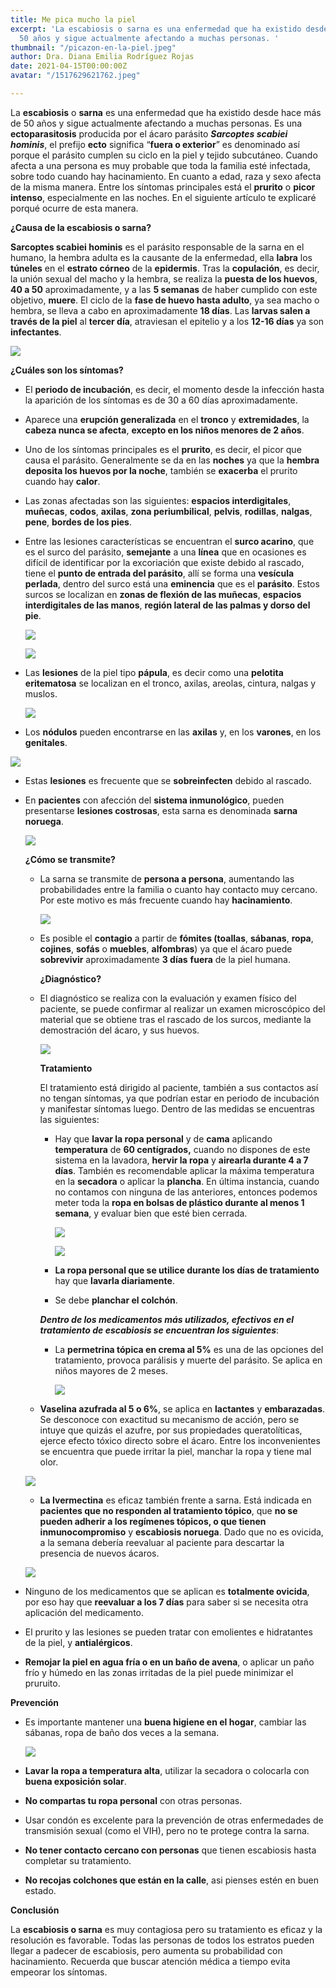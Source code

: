 ```yaml
---
title: Me pica mucho la piel
excerpt: 'La escabiosis o sarna es una enfermedad que ha existido desde hace más de
  50 años y sigue actualmente afectando a muchas personas. '
thumbnail: "/picazon-en-la-piel.jpeg"
author: Dra. Diana Emilia Rodríguez Rojas
date: 2021-04-15T00:00:00Z
avatar: "/1517629621762.jpeg"

---
```

La **escabiosis** o **sarna** es una enfermedad que ha existido desde hace más de 50 años y sigue actualmente afectando a muchas personas. Es una **ectoparasitosis** producida por el ácaro parásito **_Sarcoptes scabiei hominis_**, el prefijo **ecto** significa “**fuera o exterior**” es denominado así porque el parásito cumplen su ciclo en la piel y tejido subcutáneo. Cuando afecta a una persona es muy probable que toda la familia esté infectada, sobre todo cuando hay hacinamiento. En cuanto a edad, raza y sexo afecta de la misma manera. Entre los síntomas principales está el **prurito** o **picor intenso**, especialmente en las noches. En el siguiente artículo te explicaré porqué ocurre de esta manera.

**¿Causa de la escabiosis o sarna?**

**Sarcoptes scabiei hominis** es el parásito responsable de la sarna en el humano, la hembra adulta es la causante de la enfermedad, ella **labra** los **túneles** en el **estrato córneo** de la **epidermis**. Tras la **copulación**, es decir, la unión sexual del macho y la hembra, se realiza la **puesta de los huevos**, **40 a 50** aproximadamente,  y a las **5 semanas** de haber cumplido con este objetivo, **muere**. El ciclo de la **fase de huevo hasta adulto**, ya sea macho o hembra, se lleva a cabo en aproximadamente **18 días**. Las **larvas salen a través de la piel** al **tercer día**, atraviesan el epitelio y a los **12-16 días** ya son **infectantes**.

![](/sarcoptes_scabiei_1950_000.jpeg)

**¿Cuáles son los síntomas?**

* El **periodo de incubación**, es decir, el momento desde la infección hasta la aparición de los síntomas es de 30 a 60 días aproximadamente.
* Aparece una **erupción generalizada** en el **tronco** y **extremidades**, la **cabeza nunca se afecta**, **excepto en los niños menores de 2 años**.
* Uno de los síntomas principales es el **prurito**, es decir, el picor que causa el parásito. Generalmente se da en las **noches** ya que la **hembra deposita los huevos por la noche**, también se **exacerba** el prurito cuando hay **calor**.
* Las zonas afectadas son las siguientes: **espacios interdigitales**, **muñecas**, **codos**, **axilas**, **zona periumbilical**, **pelvis**, **rodillas**, **nalgas**, **pene**, **bordes de los pies**.
* Entre las lesiones características se encuentran el **surco acarino**, que es el surco del parásito, **semejante** a una **línea** que en ocasiones es difícil de identificar por la excoriación que existe debido al rascado, tiene el **punto de entrada del parásito**, allí se forma una **vesícula perlada**, dentro del surco está una **eminencia** que es el **parásito**. Estos surcos se localizan en **zonas de flexión de las muñecas**, **espacios interdigitales de las manos**, **región lateral de las palmas y dorso del pie**.

  ![](/captura-de-pantalla-2021-04-15-a-la-s-5-26-24-p-m.png)

  ![](/captura-de-pantalla-2021-04-15-a-la-s-5-26-37-p-m.png)
* Las **lesiones** de la piel tipo **pápula**, es decir como una **pelotita eritematosa** se localizan en el tronco, axilas, areolas, cintura, nalgas y muslos.

  ![](/640px-acarodermatitis_hand.jpeg)
* Los **nódulos** pueden encontrarse en las **axilas** y, en los **varones**, en los **genitales**.

![](/captura-de-pantalla-2021-04-15-a-la-s-5-33-45-p-m.png)

* Estas **lesiones** es frecuente que se **sobreinfecten** debido al rascado.
* En **pacientes** con afección del **sistema inmunológico**, pueden presentarse **lesiones costrosas**, esta sarna es denominada **sarna noruega**.

  ![](/captura-de-pantalla-2021-04-15-a-la-s-5-41-50-p-m.png)

  **¿Cómo se transmite?**
  * La sarna se transmite de **persona a persona**, aumentando las probabilidades entre la familia o cuanto hay contacto muy cercano. Por este motivo es más frecuente cuando hay **hacinamiento**.

    ![](/demodex-2.jpeg)
  * Es posible el **contagio** a partir de **fómites (toallas**, **sábanas**, **ropa**, **cojines**, **sofás** o **muebles**, **alfombras**) ya que el ácaro puede **sobrevivir** aproximadamente **3 días** **fuera** de la piel humana.

    **¿Diagnóstico?**
  * El diagnóstico se realiza con la evaluación y examen físico del paciente, se puede confirmar al realizar un examen microscópico del material que se obtiene tras el rascado de los surcos, mediante la demostración del ácaro, y sus huevos.

    ![](/trust-tru-katsande-6q5qg8iigro-unsplash-1.jpg)

    **Tratamiento**

    El tratamiento está dirigido al paciente, también a sus contactos así no tengan síntomas, ya que podrían estar en periodo de incubación  y manifestar síntomas luego. Dentro de las medidas se encuentras las siguientes:
    * Hay que **lavar la ropa personal** y de **cama** aplicando **temperatura** de **60 centígrados,** cuando no dispones de este sistema en la lavadora, **hervir la ropa** y **airearla durante 4 a 7 días**. También es recomendable aplicar la máxima temperatura en la **secadora** o aplicar la **plancha**. En última instancia, cuando no contamos con ninguna de las anteriores, entonces podemos meter toda la **ropa en bolsas de plástico durante al menos 1 semana**, y evaluar bien que esté bien cerrada.

      ![](/matar-acaros-en-un-colchon-con-plancha.jpeg)

      ![](/ropa-usada-en-bolsa-de-plastico-para-ser-entregada-la-caridad-bolsas-el-suelo-grano-madera-delante-pared-blanca-167110006.jpeg)
    * **La ropa personal que se utilice durante los días de tratamiento** hay que **lavarla diariamente**.
    * Se debe **planchar el colchón**.

    **_Dentro de los medicamentos más utilizados, efectivos en el tratamiento de escabiosis se encuentran los siguientes_**:
    * La **permetrina tópica en crema al 5%** es una de las opciones del tratamiento, provoca parálisis y muerte del parásito. Se aplica en niños mayores de 2 meses.

      ![](/chinoin_scabisan_crema_tubo.png)


  * **Vaselina azufrada al  5 o 6%**, se aplica en **lactantes** y **embarazadas**. Se desconoce con exactitud su mecanismo de acción, pero se intuye que quizás el azufre, por sus propiedades queratolíticas, ejerce efecto tóxico directo sobre el ácaro. Entre los inconvenientes se encuentra que puede irritar la piel, manchar la ropa y tiene mal olor.

  ![](/m_ch7100.jpeg)
  * **La Ivermectina** es eficaz también frente a sarna. Está indicada en **pacientes que no responden al tratamiento tópico**, que **no se pueden adherir a los regímenes tópicos, o que tienen inmunocompromiso** y **escabiosis noruega**. Dado que no es ovicida, a la semana debería reevaluar al paciente para descartar la presencia de nuevos ácaros.

  ![](/ivermectina.png)
* Ninguno de los medicamentos que se aplican es **totalmente ovicida**, por eso hay que **reevaluar a los 7 días** para saber si se necesita otra aplicación del medicamento.
* El prurito y las lesiones se pueden tratar con emolientes e hidratantes de la piel, y **antialérgicos**.
* **Remojar la piel en agua fría o en un baño de avena**, o aplicar un paño frío y húmedo en las zonas irritadas de la piel puede minimizar el pruruito.

**Prevención**

* Es importante mantener una **buena higiene en el hogar**, cambiar las sábanas, ropa de baño dos veces a la semana.

  ![](/img_6985.jpeg)
* **Lavar la ropa a temperatura alta**, utilizar la secadora o colocarla con **buena exposición solar**.
* **No compartas tu ropa personal** con otras personas.
* Usar condón es excelente para la prevención de otras enfermedades de transmisión sexual (como el VIH), pero no te protege contra la sarna.
* **No tener contacto cercano con personas** que tienen escabiosis hasta completar su tratamiento.
* **No recojas colchones que están en la calle**, asi pienses estén en buen estado.

**Conclusión**

La **escabiosis o sarna** es muy contagiosa pero su tratamiento es eficaz y la resolución es favorable. Todas las personas de todos los estratos pueden llegar a padecer de escabiosis, pero aumenta su probabilidad con hacinamiento. Recuerda que buscar atención médica a tiempo evita empeorar los síntomas.